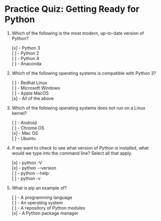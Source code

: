 # Practice Quiz: Getting Ready for Python

1. Which of the following is the most modern, up-to-date version of Python?

    [x] - Python 3<br>
    [ ] - Python 2<br>
    [ ] - Python 4<br>
    [ ] - Anaconda

2. Which of the following operating systems is compatible with Python 3?

    [ ] - Redhat Linux<br>
    [ ] - Microsoft Windows<br>
    [ ] - Apple MacOS<br>
    [x] - All of the above

3. Which of the following operating systems does not run on a Linux kernel?

    [ ] - Android<br>
    [ ] - Chrome OS<br>
    [x] - Mac OS<br>
    [ ] - Ubuntu

4. If we want to check to see  what version of Python is installed, what would we type into the command line? Select all that apply.

    [x] - python -V<br>
    [x] - python --version<br>
    [ ] - python --help<br>
    [ ] - python -v

5. What is pip an example of?

    [ ] - A programming language<br>
    [ ] - An operating system<br>
    [ ] - A repository of Python modules<br>
    [x] - A Python package manager